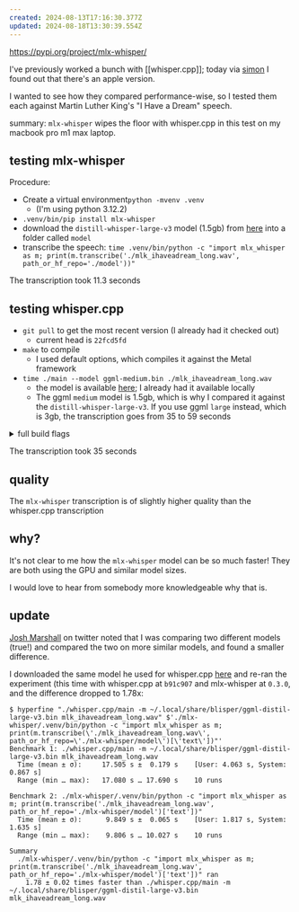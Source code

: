 ```yaml
---
created: 2024-08-13T17:16:30.377Z
updated: 2024-08-18T13:30:39.554Z
---
```

https://pypi.org/project/mlx-whisper/

I've previously worked a bunch with [[whisper.cpp]]; today via [simon](https://simonwillison.net/2024/Aug/13/mlx-whisper/) I found out that there's an apple version.

I wanted to see how they compared performance-wise, so I tested them each against Martin Luther King's "I Have a Dream" speech.

summary: `mlx-whisper` wipes the floor with whisper.cpp in this test on my macbook pro m1 max laptop.

## testing mlx-whisper

Procedure:

- Create a virtual environment`python -mvenv .venv`
	- (I'm using python 3.12.2)
- `.venv/bin/pip install mlx-whisper`
- download the `distill-whisper-large-v3` model (1.5gb) from [here](https://huggingface.co/mlx-community/distil-whisper-large-v3/tree/main) into a folder called `model`
- transcribe the speech: `time .venv/bin/python -c "import mlx_whisper as m; print(m.transcribe('./mlk_ihaveadream_long.wav', path_or_hf_repo='./model'))"`

The transcription took 11.3 seconds

## testing whisper.cpp

- `git pull` to get the most recent version (I already had it checked out)
	- current head is `22fcd5fd`
- `make` to compile
	- I used default options, which compiles it against the Metal framework
- `time ./main --model ggml-medium.bin ./mlk_ihaveadream_long.wav`
	- the model is available [here](https://huggingface.co/ggerganov/whisper.cpp/tree/main); I already had it available locally
	- The ggml `medium` model is 1.5gb, which is why I compared it against the `distill-whisper-large-v3`. If you use ggml `large` instead, which is 3gb, the transcription goes from 35 to 59 seconds

<details>
<summary>full build flags</summary>

```
I whisper.cpp build info: 
I UNAME_S:   Darwin
I UNAME_P:   arm
I UNAME_M:   arm64
I CFLAGS:    -Iggml/include -Iggml/src -Iinclude -Isrc -Iexamples -D_XOPEN_SOURCE=600 -D_DARWIN_C_SOURCE -DNDEBUG -DGGML_USE_ACCELERATE -DGGML_USE_BLAS -DACCELERATE_NEW_LAPACK -DACCELERATE_LAPACK_ILP64 -DGGML_USE_METAL -DGGML_METAL_EMBED_LIBRARY  -std=c11   -fPIC -O3 -Wall -Wextra -Wpedantic -Wcast-qual -Wno-unused-function -Wshadow -Wstrict-prototypes -Wpointer-arith -Wmissing-prototypes -Werror=implicit-int -Werror=implicit-function-declaration -pthread -Wunreachable-code-break -Wunreachable-code-return -Wdouble-promotion 
I CXXFLAGS:  -std=c++11 -fPIC -O3 -Wall -Wextra -Wpedantic -Wcast-qual -Wno-unused-function -Wmissing-declarations -Wmissing-noreturn -pthread   -Wunreachable-code-break -Wunreachable-code-return -Wmissing-prototypes -Wextra-semi -Iggml/include -Iggml/src -Iinclude -Isrc -Iexamples -D_XOPEN_SOURCE=600 -D_DARWIN_C_SOURCE -DNDEBUG -DGGML_USE_ACCELERATE -DGGML_USE_BLAS -DACCELERATE_NEW_LAPACK -DACCELERATE_LAPACK_ILP64 -DGGML_USE_METAL -DGGML_METAL_EMBED_LIBRARY 
I NVCCFLAGS: -std=c++11 -O3 
I LDFLAGS:   -framework Accelerate -framework Foundation -framework Metal -framework MetalKit 
I CC:        Apple clang version 15.0.0 (clang-1500.3.9.4)
I CXX:       Apple clang version 15.0.0 (clang-1500.3.9.4)
```

</details>

The transcription took 35 seconds

## quality

The `mlx-whisper` transcription is of slightly higher quality than the whisper.cpp transcription

## why?

It's not clear to me how the `mlx-whisper` model can be so much faster! They are both using the GPU and similar model sizes.

I would love to hear from somebody more knowledgeable why that is.

## update

[Josh Marshall](https://x.com/josh_m/status/1824240282554208425) on twitter noted that I was comparing two different models (true!) and compared the two on more similar models, and found a smaller difference.

I downloaded the same model he used for whisper.cpp [here](https://huggingface.co/distil-whisper/distil-large-v3-ggml/tree/main) and re-ran the experiment (this time with whisper.cpp at `b91c907` and mlx-whisper at `0.3.0`, and the difference dropped to 1.78x:

```
$ hyperfine "./whisper.cpp/main -m ~/.local/share/blisper/ggml-distil-large-v3.bin mlk_ihaveadream_long.wav" $'./mlx-whisper/.venv/bin/python -c "import mlx_whisper as m; print(m.transcribe(\'./mlk_ihaveadream_long.wav\', path_or_hf_repo=\'./mlx-whisper/model\')[\'text\'])"'
Benchmark 1: ./whisper.cpp/main -m ~/.local/share/blisper/ggml-distil-large-v3.bin mlk_ihaveadream_long.wav
  Time (mean ± σ):     17.505 s ±  0.179 s    [User: 4.063 s, System: 0.867 s]
  Range (min … max):   17.080 s … 17.690 s    10 runs
 
Benchmark 2: ./mlx-whisper/.venv/bin/python -c "import mlx_whisper as m; print(m.transcribe('./mlk_ihaveadream_long.wav', path_or_hf_repo='./mlx-whisper/model')['text'])"
  Time (mean ± σ):      9.849 s ±  0.065 s    [User: 1.817 s, System: 1.635 s]
  Range (min … max):    9.806 s … 10.027 s    10 runs
 
Summary
  ./mlx-whisper/.venv/bin/python -c "import mlx_whisper as m; print(m.transcribe('./mlk_ihaveadream_long.wav', path_or_hf_repo='./mlx-whisper/model')['text'])" ran
    1.78 ± 0.02 times faster than ./whisper.cpp/main -m ~/.local/share/blisper/ggml-distil-large-v3.bin mlk_ihaveadream_long.wav
```